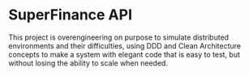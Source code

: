 # SuperFinance API

This project is overengineering on purpose to simulate distributed environments and their difficulties, using DDD and Clean Architecture concepts to make a system with elegant code that is easy to test, but without losing the ability to scale when needed.